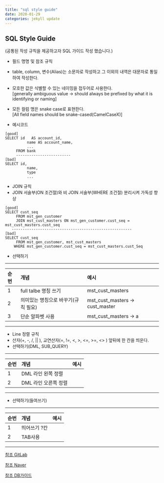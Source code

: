 ```yaml
---
title: "sql style guide"
date: 2020-01-29
categories: jekyll update
---
```



## SQL Style Guide
(공통된 작성 규칙을 제공하고자 SQL 가이드 작성 했습니다.)

* 필드 명명 및 참조 규칙
 * table, column, 변수(Alias)는 소문자로 작성하고 그 이외의 내역은 대문자로 통일하여 작성한다.

 * 모호한 값은 식별할 수 있는 네이밍을 접두어로 사용한다.  
 [generally ambiguous value -> should always be prefixed by what it is identifying or naming]

 * 모든 컬럼 명은 snake case로 표현한다.  
   [All field names should be snake-cased(CamelCaseX)]
 * 예시코드
 ```
 [good]
 SELECT id   AS account_id,
           name AS account_name,
           ...
      FROM bank
      -------------------------
 [bad]
 SELECT id,
           name,
           type
           ...
 ```

* JOIN 규칙
 * JOIN 서술부(ON 조건절)와 비 JOIN 서술부(WHERE 조건절) 분리시켜 가독성 향상
 ```
 [good]
 SELECT cust_seq  
      FROM mst_gen_customer
      JOIN mst_cust_masters ON mst_gen_customer.cust_seq = mst_cust_masters.cust_seq
    -------------------------------------------------------
 [bad]
 SELECT cust_seq  
      FROM mst_gen_customer, mst_cust_masters
     WHERE mst_gen_customer.cust_seq = mst_cust_masters.cust_Seq
 ```
 *  선택하기  
 --- 
 | 순번     | 개념        | 예시     |
 | :------------- | :------------- | :------------- |
 | 1       | full talbe 명칭 쓰기 | mst_cust_masters |
 | 2       | 의미있는 명칭으로 바꾸기(규칙 필요) | mst_cust_masters -> cust_master |  
 | 3       | 단순 알파벳 사용 |mst_cust_masters -> a |
 ---

* Line 정렬 규칙
 * 산자(+, -,  /, || ), 교연산자(=, !=, <, >, <=, >=, <> ) 앞뒤에 한 칸을 띄운다.
 *  선택하기(DML, SUB_QUERY)  
 ---
 | 순번     | 개념        | 예시     |
 | :------------- | :------------- | :------------- |
 | 1       | DML 라인 왼쪽 정렬 |  |
 | 2       | DML 라인 오른쪽 정렬 | |
---

 *  선택하기(들여쓰기)  
 ---
 | 순번     | 개념        | 예시     |
 | :------------- | :------------- | :------------- |
 | 1       | 띄어쓰기 ?칸 |  |
 | 2       | TAB사용 | |  
---



[참조 GitLab](https://about.gitlab.com/handbook/business-ops/data-team/sql-style-guide/#use-ctes-common-table-expressions-not-subqueries)  

[참조 Naver](https://m.blog.naver.com/PostView.nhn?blogId=holyruby&logNo=40061580024&proxyReferer=https%3A%2F%2Fwww.google.com%2F)

[참조 DB가이드](http://www.dbguide.net/db.db?cmd=view&boardUid=148198&boardConfigUid=9&boardIdx=135&boardStep=1)
